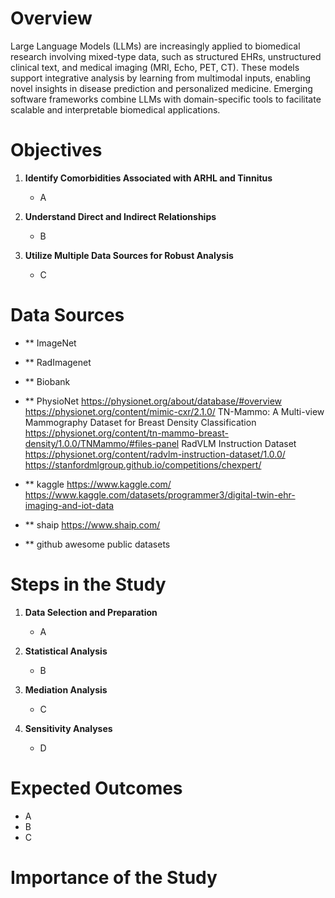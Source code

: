 # Overview

Large Language Models (LLMs) are increasingly applied to biomedical research involving mixed-type data, such as structured EHRs, unstructured clinical text, and medical imaging (MRI, Echo, PET, CT). These models support integrative analysis by learning from multimodal inputs, enabling novel insights in disease prediction and personalized medicine. Emerging software frameworks combine LLMs with domain-specific tools to facilitate scalable and interpretable biomedical applications.

# Objectives

1. **Identify Comorbidities Associated with ARHL and Tinnitus**  
   - A
  
2. **Understand Direct and Indirect Relationships**  
   - B

3. **Utilize Multiple Data Sources for Robust Analysis**  
   - C

# Data Sources

- ** ImageNet
- ** RadImagenet
- ** Biobank 
- ** PhysioNet https://physionet.org/about/database/#overview
               https://physionet.org/content/mimic-cxr/2.1.0/
               TN-Mammo: A Multi-view Mammography Dataset for Breast Density Classification https://physionet.org/content/tn-mammo-breast-density/1.0.0/TNMammo/#files-panel
               RadVLM Instruction Dataset https://physionet.org/content/radvlm-instruction-dataset/1.0.0/
               https://stanfordmlgroup.github.io/competitions/chexpert/

- ** kaggle https://www.kaggle.com/
            https://www.kaggle.com/datasets/programmer3/digital-twin-ehr-imaging-and-iot-data
- ** shaip https://www.shaip.com/
- ** github awesome public datasets

# Steps in the Study

1. **Data Selection and Preparation**
   - A
   
2. **Statistical Analysis**
   - B

3. **Mediation Analysis**
   - C

4. **Sensitivity Analyses**
   - D

# Expected Outcomes

- A
- B
- C

# Importance of the Study

